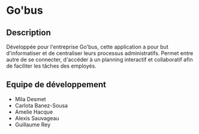 # Go'bus

## Description

Développée pour l'entreprise Go'bus, cette application a pour but d'informatiser et de centraliser leurs processus administratifs. Permet entre autre de se connecter, d'accéder à un planning interactif et collaboratif afin de faciliter les tâches des employés.

## Equipe de développement

- Mila Desmet
- Carlota Banez-Sousa
- Amelie Hacque
- Alexis Sauvageau
- Guillaume Rey